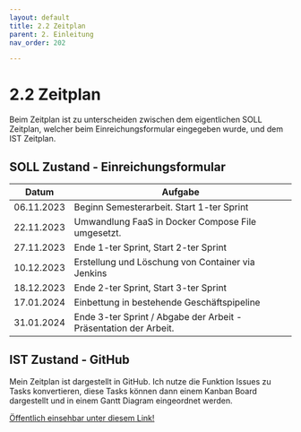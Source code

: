 ```yaml
---
layout: default
title: 2.2 Zeitplan
parent: 2. Einleitung
nav_order: 202

---
```


# 2.2 Zeitplan

Beim Zeitplan ist zu unterscheiden zwischen dem eigentlichen SOLL Zeitplan, welcher beim Einreichungsformular eingegeben wurde, und dem IST Zeitplan.

## SOLL Zustand - Einreichungsformular

| Datum        | Aufgabe                                                          |
|--------------|------------------------------------------------------------------|
| 06.11.2023   | Beginn Semesterarbeit. Start 1-ter Sprint                        |
| 22.11.2023   | Umwandlung FaaS in Docker Compose File umgesetzt.                |
| 27.11.2023   | Ende 1-ter Sprint, Start 2-ter Sprint                            |
| 10.12.2023   | Erstellung und Löschung von Container via Jenkins                |
| 18.12.2023   | Ende 2-ter Sprint, Start 3-ter Sprint                            |
| 17.01.2024   | Einbettung in bestehende Geschäftspipeline                       |
| 31.01.2024   | Ende 3-ter Sprint / Abgabe der Arbeit - Präsentation der Arbeit. |

## IST Zustand - GitHub

Mein Zeitplan ist dargestellt in GitHub.
Ich nutze die Funktion Issues zu Tasks konvertieren, diese Tasks können dann einem Kanban Board dargestellt und in einem Gantt Diagram eingeordnet werden.

[Öffentlich einsehbar unter diesem Link!](https://github.com/users/Euthal02/projects/3/views/1)
